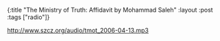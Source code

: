 {:title "The Ministry of Truth: Affidavit by Mohammad Saleh"
:layout :post
:tags  ["radio"]}

<http://www.szcz.org/audio/tmot_2006-04-13.mp3>

